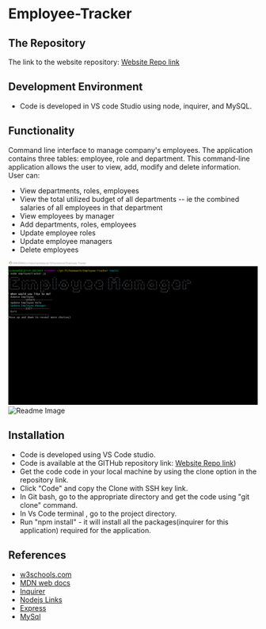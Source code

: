 # Employee-Tracker

## The Repository

The link to the website repository: [Website Repo link](https://github.com/NavdeepDP/Employee-Tracker)

## Development Environment
- Code is developed in VS code Studio using node, inquirer, and MySQL.

## Functionality

Command line interface to manage company's employees. The application contains three tables: employee, role and department. This command-line application allows
the user to view, add, modify and delete information. User can:

- View departments, roles, employees
- View the total utilized budget of all departments -- ie the combined salaries of all employees in that department
- View employees by manager
- Add departments, roles, employees
- Update employee roles
- Update employee managers
- Delete employees

![Readme Image](./assets/empTracker.png)
![Readme Image](./assets/employee_tracker.gif)

## Installation

- Code is developed using VS Code studio.
- Code is available at the GITHub repository link: [Website Repo link](https://github.com/NavdeepDP/Employee-Tracker))
- Get the code code in your local machine by using the clone option in the repository link.
- Click "Code" and copy the Clone with SSH key link.
- In Git bash, go to the appropriate directory and get the code using "git clone" command.
- In Vs Code terminal , go to the project directory.
- Run "npm install" - it will install all the packages(inquirer for this application) required for the application.  

## References

- [w3schools.com](https://www.w3schools.com/)
- [MDN web docs](https://developer.mozilla.org/en-US/docs/Web/JavaScript)
- [Inquirer](https://www.npmjs.com/package/inquirer#methods)
- [Nodejs Links](https://nodejs.org/dist/latest-v12.x/docs/api/index.html)
- [Express](https://expressjs.com/en/5x/api.html)
- [MySql](https://www.w3schools.com/sql/default.asp)